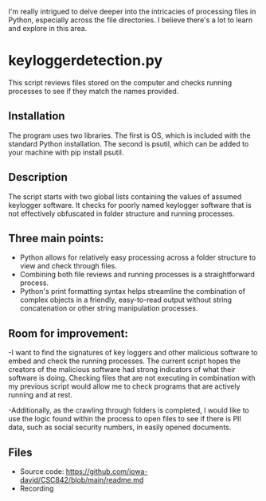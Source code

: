 
I'm really intrigued to delve deeper into the intricacies of processing files in Python, especially across the file directories. I believe there's a lot to learn and explore in this area. 

# keyloggerdetection.py
This script reviews files stored on the computer and checks running processes to see if they match the names provided.

## Installation
The program uses two libraries. The first is OS, which is included with the standard Python installation. The second is psutil, which can be added to your machine with pip install psutil.

## Description
The script starts with two global lists containing the values of assumed keylogger software. It checks for poorly named keylogger software that is not effectively obfuscated in folder structure and running processes.

## Three main points:
- Python allows for relatively easy processing across a folder structure to view and check through files.
- Combining both file reviews and running processes is a straightforward process.
- Python's print formatting syntax helps streamline the combination of complex objects in a friendly, easy-to-read output without string concatenation or other string manipulation processes.
## Room for improvement:
-I want to find the signatures of key loggers and other malicious software to embed and check the running processes. The current script hopes the creators of the malicious software had strong indicators of what their software is doing. Checking files that are not executing in combination with my previous script would allow me to check programs that are actively running and at rest. 

-Additionally, as the crawling through folders is completed, I would like to use the logic found within the process to open files to see if there is PII data, such as social security numbers, in easily opened documents.

## Files
- Source code: https://github.com/iowa-david/CSC842/blob/main/readme.md
- Recording
